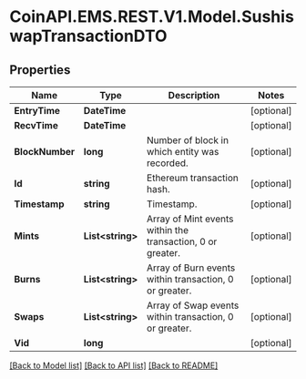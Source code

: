 
# CoinAPI.EMS.REST.V1.Model.SushiswapTransactionDTO

## Properties

Name | Type | Description | Notes
------------ | ------------- | ------------- | -------------
**EntryTime** | **DateTime** |  | [optional] 
**RecvTime** | **DateTime** |  | [optional] 
**BlockNumber** | **long** | Number of block in which entity was recorded. | [optional] 
**Id** | **string** | Ethereum transaction hash. | [optional] 
**Timestamp** | **string** | Timestamp. | [optional] 
**Mints** | **List&lt;string&gt;** | Array of Mint events within the transaction, 0 or greater. | [optional] 
**Burns** | **List&lt;string&gt;** | Array of Burn events within transaction, 0 or greater. | [optional] 
**Swaps** | **List&lt;string&gt;** | Array of Swap events within transaction, 0 or greater. | [optional] 
**Vid** | **long** |  | [optional] 

[[Back to Model list]](../README.md#documentation-for-models)
[[Back to API list]](../README.md#documentation-for-api-endpoints)
[[Back to README]](../README.md)

